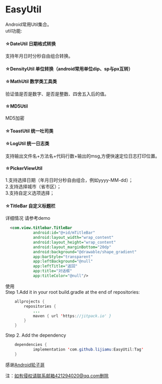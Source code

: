 # EasyUtil
Android常用Util集合。  
util功能:  
#### ☆DateUtil  日期格式转换    
支持年月日时分秒自由组合转换。  
#### ☆DensityUtil 单位转换（android常用单位dip、sp与px互转）  
#### ☆MathUtil 数学类工具类  
验证值是否是数字、是否是整数、四舍五入后的值。  
#### ☆MD5Util   
MD5加密  
#### ☆ToastUtil 统一吐司类  
#### ☆LogUtil 统一日志类  
支持输出文件名+方法名+代码行数+输出的msg,方便快速定位日志打印位置。  
#### ☆PickerViewUtil  
1.支持选择日期（年月日时分秒自由组合，例如yyyy-MM-dd）；  
2.支持选择城市（省市区）；  
3.支持自定义选项选择；  
#### ☆TitleBar 自定义标题栏  
详细情况 请参考demo
```xml
  <com.view.titlebar.TitleBar
            android:id="@+id/mTitleBar"
            android:layout_width="wrap_content"
            android:layout_height="wrap_content"
            android:layout_marginBottom="20dp"
            android:background="@drawable/shape_gradient"
            app:barStyle="transparent"
            app:leftBackground="@null"
            app:leftTitle="返回"
            app:title="对话框"
            app:titleColor="@null"/>
```
  
使用  
Step 1.Add it in your root build.gradle at the end of repositories:
```java
    allprojects {
        repositories {
    		...
			maven { url 'https://jitpack.io' }
		}
	}
```
Step 2. Add the dependency
```java
	dependencies {
	        implementation 'com.github.lijiamu:EasyUtil:Tag'
	}
```
   
感谢[Android轮子哥](https://github.com/getActivity)

注：如有侵权请联系邮箱421294020@qq.com删除
